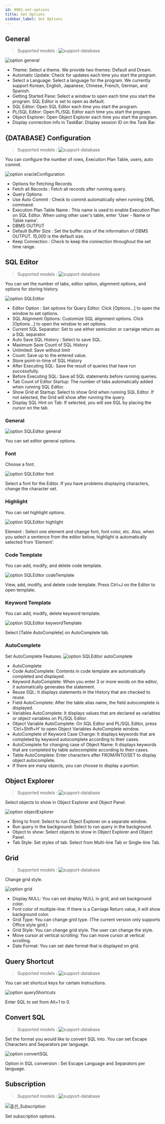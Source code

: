 ```yaml
---
id: 9901-set-options
title: Set Options
sidebar_label: Set Options
---
```


## General
> Supported models :
> ![support-database](<http://www.sqlgate.com/docs-badge/oracle,mysql,mariadb,postgresql,sqlserver,db2,tibero>)

![option general](https://s3.ap-northeast-2.amazonaws.com/sqlgate-resource/captures/option/option-general.png)
- Theme: Select a theme. We provide two themes: Default and Dream.
- Automatic Update: Check for updates each time you start the program.
- Select a Language: Select a language for the program. We currently support Korean, English, Japanese, Chinese, French, German, and Spanish.
- Getting Started Pane: Select a window to open each time you start the program. SQL Editor is set to open as default.
- SQL Editor: Open SQL Editor each time you start the program.
- PL/SQL Editor: Open PL/SQL Editor each time you start the program.
- Object Explorer: Open Object Explorer each time you start the program.
- Display connection info in TaskBar: Display session ID on the Task Bar.

## {DATABASE} Configuration
> Supported models :
> ![support-database](<http://www.sqlgate.com/docs-badge/oracle,mysql,mariadb,postgresql,sqlserver,db2,tibero>)

You can configure the number of rows, Execution Plan Table, users, auto commit. 

![option oracleConfiguration](https://s3.ap-northeast-2.amazonaws.com/sqlgate-resource/captures/option/option-oracleConfiguration.png)

- Options for Fetching Records
- Fetch all Records : Fetch all records after running query.
- Query Options
- Use Auto Commit : Check to commit automatically when running DML command.
- Execution Plan Table Name : This name is used to enable Execution Plan on SQL Editor. When using other user's table, enter 'User - Name or Table name'.
- DBMS OUTPUT
- Default Buffer Size : Set the buffer size of the information of DBMS OUTPUT. 15,000 is the default size.
- Keep Connection : Check to keep the connection throughout the set time range.

## SQL Editor
> Supported models :
> ![support-database](<http://www.sqlgate.com/docs-badge/oracle,mysql,mariadb,postgresql,sqlserver,db2,tibero>)

You can set the number of tabs, editor option, alignment options, and options for storing history.

![option SQLEditor](https://s3.ap-northeast-2.amazonaws.com/sqlgate-resource/captures/option/option-SQLEditor.png)

- Editor Option : Set options for Query Editor. Click [Options…] to open the window to set options.
- SQL Alignment Options: Customize SQL alignment options. Click [Options…] to open the window to set options.
- Current SQL Separator: Set to use either semicolon or carraige return as a SQL separator.
- Auto Save SQL History : Select to save SQL.
- Maximum Save Count of SQL History
- Unlimited: Save without limit
- Count: Save up to the entered value.
- Store point-in-time of SQL History
- After Executing SQL: Save the result of queries that have run successfully.
- Before Executing SQL: Save all SQL statements before running queries.
- Tab Count of Editor Startup: The number of tabs automatically added when running SQL Editor.
- Show Grid at Startup: Select to show Grid when running SQL Editor. If not selected, the Grid will show after running the query.
- Display SQL Hint on Tab: If selected, you will see SQL by placing the cursor on the tab.



### General

![option SQLEditor general](https://s3.ap-northeast-2.amazonaws.com/sqlgate-resource/captures/option/option-SQLEditor-general.png)

You can set editor general options.


### Font

Choose a font.

![option SQLEditor font](https://s3.ap-northeast-2.amazonaws.com/sqlgate-resource/captures/option/option-SQLEditor-font.png)

Select a font for the Editor. If you have problems displaying characters, change the character set.



### Highlight

You can set highlight options.

![option SQLEditor highlight](https://s3.ap-northeast-2.amazonaws.com/sqlgate-resource/captures/option/option-SQLEditor-highlight.png)

Element : Select one element and change font, font color, etc. Also, when you select a sentence from the editor below, highlight is automatically selected from ‘Element’.



### Code Template

You can add, modify, and delete code template.

![option SQLEditor codeTemplate](https://s3.ap-northeast-2.amazonaws.com/sqlgate-resource/captures/option/option-SQLEditor-codeTemplate.png)

View, add, modify, and delete code template. Press Ctrl+J on the Editor to open template.



### Keyword Template

You can add, modify, delete keyword template.

![option SQLEditor keywordTemplate](https://s3.ap-northeast-2.amazonaws.com/sqlgate-resource/captures/option/option-SQLEditor-keywordTemplate.png)

Select [Table AutoComplete] on AutoComplete tab.



### AutoComplete

Set AutoComplete Features.
![option SQLEditor autoComplete](https://s3.ap-northeast-2.amazonaws.com/sqlgate-resource/captures/option/option-SQLEditor-autoComplete.png)

- AutoComplete
- Code AutoComplete: Contents in code template are automatically completed and displayed.
- Keyword AutoComplete: When you enter 3 or more words on the editor, it automatically generates the statement.
- Reuse SQL: It displays statements in the History that are checked to reuse.
- Field AutoComplete: After the table alias name, the field autocomplete is displayed.
- Variables AutoComplete: It displays values that are declared as variables or object variables on PL/SQL Editor.
- Object Variable AutoComplete: On SQL Editor and PL/SQL Editor, press ‘Ctrl+Shift+H’ to open Object Variables AutoComplete window.
- AutoComplete of Keyword Case Change: It displays keywords that are completed by keyword autocomplete according to their cases.
- AutoComplete for changing case of Object Name: It displays keywords that are completed by table autocomplete according to their cases.
- Table AutoComplete: Enter characters after FROM/INTO/SET to display object autocomplete.
- If there are many objects, you can choose to display a portion.


## Object Explorer
> Supported models :
> ![support-database](<http://www.sqlgate.com/docs-badge/oracle,mysql,mariadb,postgresql,sqlserver,db2,tibero>)

Select objects to show in Object Explorer and Object Panel.

![option objectExplorer](https://s3.ap-northeast-2.amazonaws.com/sqlgate-resource/captures/option/option-objectExplorer.png)

- Bring to front: Select to run Object Explorer on a separate window.
- Run query in the background: Select to run query in the background.
- Object to show: Select objects to show in Object Explorer and Object Panel.
- Tab Style: Set styles of tab. Select from Multi-line Tab or Single-line Tab.


## Grid
> Supported models :
> ![support-database](<http://www.sqlgate.com/docs-badge/oracle,mysql,mariadb,postgresql,sqlserver,db2,tibero>)

Change grid style.

![option grid](https://s3.ap-northeast-2.amazonaws.com/sqlgate-resource/captures/option/option-grid.png)

- Display NULL: You can set display NULL in grid, and set background color.
- Font color of multiple-line: If there is a Carriage Return value, it will show background color.
- Grid Type: You can change grid type. (The current version only supports Office style gird.)
- Grid Style: You can change grid style. The user can change the style.
- Move cursor at vertical scrolling: You can move cursor at vertical scrolling.
- Date Format: You can set date format that is displayed on grid.

## Query Shortcut
> Supported models :
> ![support-database](<http://www.sqlgate.com/docs-badge/oracle,mysql,mariadb,postgresql,sqlserver,db2,tibero>)

You can set shortcut keys for certain instructions.

![option queryShortcuts](https://s3.ap-northeast-2.amazonaws.com/sqlgate-resource/captures/option/option-queryShortcuts.png)

Enter SQL to set from Alt+1 to 0.



## Convert SQL
> Supported models :
> ![support-database](<http://www.sqlgate.com/docs-badge/oracle,mysql,mariadb,postgresql,sqlserver,db2,tibero>)

Set the format you would like to convert SQL into. You can set Escape Characters and Separators per language.

![option convertSQL](https://s3.ap-northeast-2.amazonaws.com/sqlgate-resource/captures/option/option-convertSQL.png)

Option in SQL conversion : Set Escape Language and Separators per language.



## Subscription
> Supported models :
> ![support-database](<http://www.sqlgate.com/docs-badge/oracle,mysql,mariadb,postgresql,sqlserver,db2,tibero>)

![옵션_Subscription](https://s3.ap-northeast-2.amazonaws.com/sqlgate-resource/captures/option/option-subscription.png)

Set subscription options.